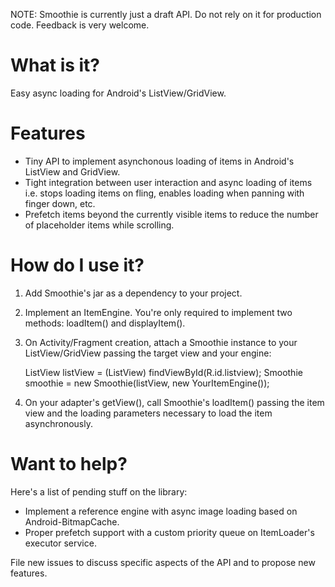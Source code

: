 NOTE: Smoothie is currently just a draft API. Do not rely on it for production
code. Feedback is very welcome.

What is it?
===========

Easy async loading for Android's ListView/GridView.

Features
========

* Tiny API to implement asynchonous loading of items in Android's
  ListView and GridView.
* Tight integration between user interaction and async loading of items i.e.
  stops loading items on fling, enables loading when panning with finger
  down, etc.
* Prefetch items beyond the currently visible items to reduce the number of
  placeholder items while scrolling.

How do I use it?
================

1. Add Smoothie's jar as a dependency to your project.

2. Implement an ItemEngine. You're only required to implement two methods:
   loadItem() and displayItem().

3. On Activity/Fragment creation, attach a Smoothie instance to your
   ListView/GridView passing the target view and your engine:

    ListView listView = (ListView) findViewById(R.id.listview);
    Smoothie smoothie = new Smoothie(listView, new YourItemEngine());

4. On your adapter's getView(), call Smoothie's loadItem() passing the item
   view and the loading parameters necessary to load the item asynchronously.

Want to help?
=============

Here's a list of pending stuff on the library:

* Implement a reference engine with async image loading based on
  Android-BitmapCache.
* Proper prefetch support with a custom priority queue on ItemLoader's executor
  service.

File new issues to discuss specific aspects of the API and to propose new
features.
